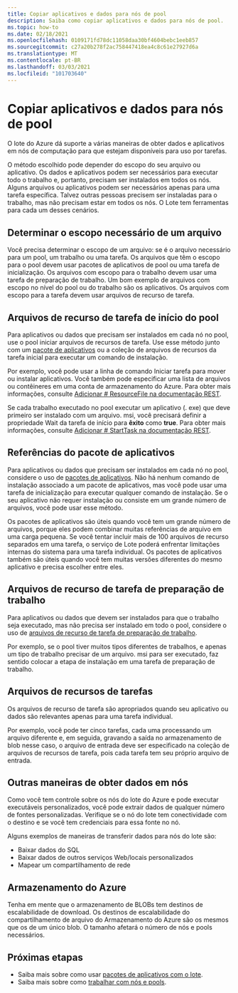 ```yaml
---
title: Copiar aplicativos e dados para nós de pool
description: Saiba como copiar aplicativos e dados para nós de pool.
ms.topic: how-to
ms.date: 02/18/2021
ms.openlocfilehash: 0109171fd78dc11058daa30bf4604bebc1eeb857
ms.sourcegitcommit: c27a20b278f2ac758447418ea4c8c61e27927d6a
ms.translationtype: MT
ms.contentlocale: pt-BR
ms.lasthandoff: 03/03/2021
ms.locfileid: "101703640"
---
```

# <a name="copy-applications-and-data-to-pool-nodes"></a>Copiar aplicativos e dados para nós de pool

O lote do Azure dá suporte a várias maneiras de obter dados e aplicativos em nós de computação para que estejam disponíveis para uso por tarefas.

O método escolhido pode depender do escopo do seu arquivo ou aplicativo. Os dados e aplicativos podem ser necessários para executar todo o trabalho e, portanto, precisam ser instalados em todos os nós. Alguns arquivos ou aplicativos podem ser necessários apenas para uma tarefa específica. Talvez outras pessoas precisem ser instaladas para o trabalho, mas não precisam estar em todos os nós. O Lote tem ferramentas para cada um desses cenários.

## <a name="determine-the-scope-required-of-a-file"></a>Determinar o escopo necessário de um arquivo

Você precisa determinar o escopo de um arquivo: se é o arquivo necessário para um pool, um trabalho ou uma tarefa. Os arquivos que têm o escopo para o pool devem usar pacotes de aplicativos de pool ou uma tarefa de inicialização. Os arquivos com escopo para o trabalho devem usar uma tarefa de preparação de trabalho. Um bom exemplo de arquivos com escopo no nível do pool ou do trabalho são os aplicativos. Os arquivos com escopo para a tarefa devem usar arquivos de recurso de tarefa.

## <a name="pool-start-task-resource-files"></a>Arquivos de recurso de tarefa de início do pool

Para aplicativos ou dados que precisam ser instalados em cada nó no pool, use o pool iniciar arquivos de recursos de tarefa. Use esse método junto com um [pacote de aplicativos](batch-application-packages.md) ou a coleção de arquivos de recursos da tarefa inicial para executar um comando de instalação.  

Por exemplo, você pode usar a linha de comando Iniciar tarefa para mover ou instalar aplicativos. Você também pode especificar uma lista de arquivos ou contêineres em uma conta de armazenamento do Azure. Para obter mais informações, consulte [Adicionar # ResourceFile na documentação REST](/rest/api/batchservice/pool/add#resourcefile).

Se cada trabalho executado no pool executar um aplicativo (. exe) que deve primeiro ser instalado com um arquivo. msi, você precisará definir a propriedade Wait da tarefa de início para **êxito** como **true**. Para obter mais informações, consulte [Adicionar # StartTask na documentação REST](/rest/api/batchservice/pool/add#starttask).

## <a name="application-package-references"></a>Referências do pacote de aplicativos

Para aplicativos ou dados que precisam ser instalados em cada nó no pool, considere o uso de [pacotes de aplicativos](batch-application-packages.md). Não há nenhum comando de instalação associado a um pacote de aplicativos, mas você pode usar uma tarefa de inicialização para executar qualquer comando de instalação. Se o seu aplicativo não requer instalação ou consiste em um grande número de arquivos, você pode usar esse método.

Os pacotes de aplicativos são úteis quando você tem um grande número de arquivos, porque eles podem combinar muitas referências de arquivo em uma carga pequena. Se você tentar incluir mais de 100 arquivos de recurso separados em uma tarefa, o serviço de Lote poderá enfrentar limitações internas do sistema para uma tarefa individual. Os pacotes de aplicativos também são úteis quando você tem muitas versões diferentes do mesmo aplicativo e precisa escolher entre eles.

## <a name="job-preparation-task-resource-files"></a>Arquivos de recurso de tarefa de preparação de trabalho

Para aplicativos ou dados que devem ser instalados para que o trabalho seja executado, mas não precisa ser instalado em todo o pool, considere o uso de [arquivos de recurso de tarefa de preparação de trabalho](./batch-job-prep-release.md).

Por exemplo, se o pool tiver muitos tipos diferentes de trabalhos, e apenas um tipo de trabalho precisar de um arquivo. msi para ser executado, faz sentido colocar a etapa de instalação em uma tarefa de preparação de trabalho.

## <a name="task-resource-files"></a>Arquivos de recursos de tarefas

Os arquivos de recurso de tarefa são apropriados quando seu aplicativo ou dados são relevantes apenas para uma tarefa individual.

Por exemplo, você pode ter cinco tarefas, cada uma processando um arquivo diferente e, em seguida, gravando a saída no armazenamento de blob nesse caso, o arquivo de entrada deve ser especificado na coleção de arquivos de recursos de tarefa, pois cada tarefa tem seu próprio arquivo de entrada.

## <a name="additional-ways-to-get-data-onto-nodes"></a>Outras maneiras de obter dados em nós

Como você tem controle sobre os nós do lote do Azure e pode executar executáveis personalizados, você pode extrair dados de qualquer número de fontes personalizadas. Verifique se o nó do lote tem conectividade com o destino e se você tem credenciais para essa fonte no nó.

Alguns exemplos de maneiras de transferir dados para nós do lote são:

- Baixar dados do SQL
- Baixar dados de outros serviços Web/locais personalizados
- Mapear um compartilhamento de rede

## <a name="azure-storage"></a>Armazenamento do Azure

Tenha em mente que o armazenamento de BLOBs tem destinos de escalabilidade de download. Os destinos de escalabilidade do compartilhamento de arquivo do Armazenamento do Azure são os mesmos que os de um único blob. O tamanho afetará o número de nós e pools necessários.

## <a name="next-steps"></a>Próximas etapas

- Saiba mais sobre como usar [pacotes de aplicativos com o lote](batch-application-packages.md).
- Saiba mais sobre como [trabalhar com nós e pools](nodes-and-pools.md).
